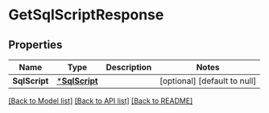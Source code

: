 # GetSqlScriptResponse

## Properties
Name | Type | Description | Notes
------------ | ------------- | ------------- | -------------
**SqlScript** | [***SqlScript**](SqlScript.md) |  | [optional] [default to null]

[[Back to Model list]](../README.md#documentation-for-models) [[Back to API list]](../README.md#documentation-for-api-endpoints) [[Back to README]](../README.md)


